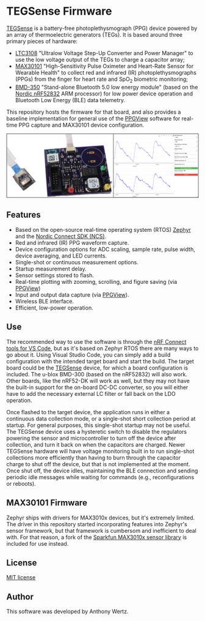 # TEGSense Firmware

[TEGSense](https://github.com/TEGSense/hardware) is a battery-free photoplethysmograph (PPG) device powered by an array of thermoelectric generators (TEGs).
It is based around three primary pieces of hardware:

- [LTC3108](https://www.analog.com/en/products/ltc3108.html) "Ultralow Voltage Step-Up Converter and Power Manager" to use the low voltage output of the TEGs to charge a capacitor array;
- [MAX30101](https://www.analog.com/en/products/max30101.html) "High-Sensitivity Pulse Oximeter and Heart-Rate Sensor for Wearable Health" to collect red and infrared (IR) photoplethysmographs (PPGs) from the finger for heart rate and SpO<sub>2</sub> biometric monitoring;
- [BMD-350](https://www.u-blox.com/en/product/bmd-3035-series-open-cpu) "Stand-alone Bluetooth 5.0 low energy module" (based on the [Nordic nRF52832](https://www.nordicsemi.com/products/nrf52832) ARM processor) for low power device operation and Bluetooth Low Energy (BLE) data telemetry.

This repository hosts the firmware for that board, and also provides a baseline implementation for general use of the [PPGView](https://github.com/TEGSense/ppgview) software for real-time PPG capture and MAX30101 device configuration.

![Interface screenshot](screenshot.jpg "PPGView web interface")

## Features

- Based on the open-source real-time operating system (RTOS) [Zephyr](https://www.zephyrproject.org/) and the [Nordic Connect SDK (NCS)](https://www.nordicsemi.com/Products/Development-software/nrf-connect-sdk).
- Red and infrared (IR) PPG waveform capture.
- Device configuration options for ADC scaling, sample rate, pulse width, device averaging, and LED currents.
- Single-shot or continuous measurement options.
- Startup measurement delay.
- Sensor settings stored to flash.
- Real-time plotting with zooming, scrolling, and figure saving (via [PPGView](https://github.com/TEGSense/ppgview))
- Input and output data capture (via [PPGView](https://github.com/TEGSense/ppgview)).
- Wireless BLE interface.
- Efficient, low-power operation.

## Use

The recommended way to use the software is through the [nRF Connect tools for VS Code](https://www.nordicsemi.com/Products/Development-tools/nRF-Connect-for-VS-Code), but as it's based on Zephyr RTOS there are many ways to go about it.
Using Visual Studio Code, you can simply add a build configuration with the intended target board and start the build.
The target board could be the [TEGSense](https://github.com/TEGSense/hardware) device, for which a board configuration is included.
The u-blox BMD-300 (based on the nRF52832) will also work.
Other boards, like the nRF52-DK will work as well, but they may not have the built-in support for the on-board DC-DC converter, so you will either have to add the necessary external LC filter or fall back on the LDO operation.

Once flashed to the target device, the application runs in either a continuous data collection mode, or a single-shot short collection period at startup.
For general purposes, this single-shot startup may not be useful.
The TEGSense device uses a hysteretic switch to disable the regulators powering the sensor and microcontroller to turn off the device after collection, and turn it back on when the capacitors are charged.
Newer TEGSense hardware will have voltage monitoring built in to run single-shot collections more efficiently than having to burn through the capacitor charge to shut off the device, but that is not implemented at the moment.
Once shut off, the device idles, maintaining the BLE connection and sending periodic idle messages while waiting for commands (e.g., reconfigurations or reboots).

## MAX30101 Firmware

Zephyr ships with drivers for MAX3010x devices, but it's extremely limited.
The driver in this repository started incorporating features into Zephyr's sensor framework, but that framework is cumbersom and inefficient to deal with.
For that reason, a fork of the [Sparkfun MAX3010x sensor library](https://github.com/sparkfun/SparkFun_MAX3010x_Sensor_Library) is included for use instead.

## License

[MIT license](LICENSE)

## Author

This software was developed by Anthony Wertz.
